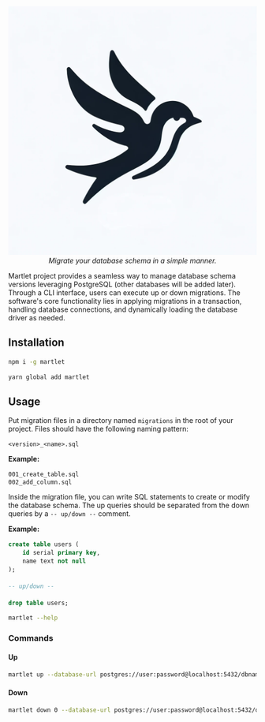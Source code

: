 <p align="center">
    <img src="./martlet.webp" alt="Martlet" />
    <em>Migrate your database schema in a simple manner.</em>
</p>

Martlet project provides a seamless way to manage database schema versions leveraging PostgreSQL (other databases will be added later). Through a CLI interface, users can execute up or down migrations. The software's core functionality lies in applying migrations in a transaction, handling database connections, and dynamically loading the database driver as needed.


## Installation

```bash
npm i -g martlet
```

```bash
yarn global add martlet
```

## Usage

Put migration files in a directory named `migrations` in the root of your project. Files should have the following naming pattern:
```
<version>_<name>.sql
```
**Example:**
```
001_create_table.sql
002_add_column.sql
```

Inside the migration file, you can write SQL statements to create or modify the database schema. The up queries should be separated from the down queries by a `-- up/down --` comment.

**Example:**
```sql
create table users (
    id serial primary key,
    name text not null
);

-- up/down --

drop table users;
```

```bash
martlet --help
```

### Commands

#### Up

```bash
martlet up --database-url postgres://user:password@localhost:5432/dbname
```

#### Down

```bash
martlet down 0 --database-url postgres://user:password@localhost:5432/dbname
```


